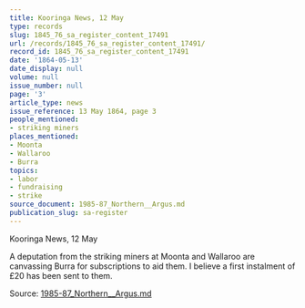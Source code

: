 ```yaml
---
title: Kooringa News, 12 May
type: records
slug: 1845_76_sa_register_content_17491
url: /records/1845_76_sa_register_content_17491/
record_id: 1845_76_sa_register_content_17491
date: '1864-05-13'
date_display: null
volume: null
issue_number: null
page: '3'
article_type: news
issue_reference: 13 May 1864, page 3
people_mentioned:
- striking miners
places_mentioned:
- Moonta
- Wallaroo
- Burra
topics:
- labor
- fundraising
- strike
source_document: 1985-87_Northern__Argus.md
publication_slug: sa-register
---
```


Kooringa News, 12 May

A deputation from the striking miners at Moonta and Wallaroo are canvassing Burra for subscriptions to aid them.  I believe a first instalment of £20 has been sent to them.

Source: [1985-87_Northern__Argus.md](/downloads/markdown/1985-87_Northern__Argus.md)
